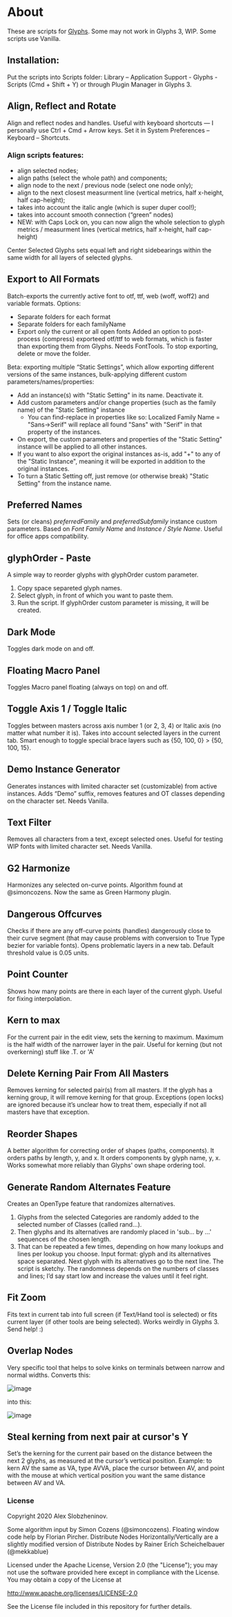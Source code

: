 # About

These are scripts for [Glyphs](https://glyphsapp.com/). Some may not work in Glyphs 3, WIP.
Some scripts use Vanilla.

## Installation: 
Put the scripts into Scripts folder: Library – Application Support - Glyphs - Scripts
(Cmd + Shift + Y) or through Plugin Manager in Glyphs 3.

## Align, Reflect and Rotate
Align and reflect nodes and handles. Useful with keyboard shortcuts — I personally use Ctrl + Cmd + Arrow keys. Set it in System Preferences – Keyboard – Shortcuts.

### Align scripts features:
* align selected nodes;
* align paths (select the whole path) and components;
* align node to the next / previous node (select one node only);
* align to the next closest measurment line (vertical metrics, half x-height, half cap-height);
* takes into account the italic angle (which is super duper cool!);
* takes into account smooth connection (“green” nodes)
* NEW: with Caps Lock on, you can now align the whole selection to glyph metrics / measurment lines (vertical metrics, half x-height, half cap-height)

Center Selected Glyphs sets equal left and right sidebearings within the same width for all layers of selected glyphs.

## Export to All Formats
Batch-exports the currently active font to otf, ttf, web (woff, woff2) and variable formats.
Options:
* Separate folders for each format
* Separate folders for each familyName
* Export only the current or all open fonts
Added an option to post-process (compress) exporteed otf/ttf to web formats, which is faster than exporting them from Glyphs. Needs FontTools.
To stop exporting, delete or move the folder.

Beta: exporting multiple “Static Settings”, which allow exporting different versions of the same instances, bulk-applying different custom parameters/names/properties:
* Add an instance(s) with "Static Setting" in its name. Deactivate it.
* Add custom parameters and/or change properties (such as the family name) of the "Static Setting" instance
  * You can find-replace in properties like so: Localized Family Name = "Sans->Serif" will replace all found "Sans" with "Serif" in that property of the instances.
* On export, the custom parameters and properties of the "Static Setting" instance will be applied to all other instances.
* If you want to also export the original instances as-is, add "+" to any of the "Static Instance", meaning it will be exported in addition to the original instances.
* To turn a Static Setting off, just remove (or otherwise break) "Static Setting" from the instance name.

## Preferred Names
Sets (or cleans) *preferredFamily* and *preferredSubfamily* instance custom parameters. Based on *Font Family Name* and *Instance / Style Name*. Useful for office apps compatibility.

## glyphOrder - Paste
A simple way to reorder glyphs with glyphOrder custom parameter.
1. Copy space separeted glyph names.
2. Select glyph, in front of which you want to paste them.
3. Run the script.
If glyphOrder custom parameter is missing, it will be created.

## Dark Mode
Toggles dark mode on and off.

## Floating Macro Panel
Toggles Macro panel floating (always on top) on and off.

## Toggle Axis 1 / Toggle Italic
Toggles between masters across axis number 1 (or 2, 3, 4) or Italic axis (no matter what number it is). Takes into account selected layers in the current tab. Smart enough to toggle special brace layers such as {50, 100, 0} > {50, 100, 15}.

## Demo Instance Generator
Generates instances with limited character set (customizable) from active instances. Adds “Demo” suffix, removes features and OT classes depending on the character set. Needs Vanilla.

## Text Filter
Removes all characters from a text, except selected ones. Useful for testing WIP fonts with limited character set. Needs Vanilla.

## G2 Harmonize
Harmonizes any selected on-curve points. Algorithm found at @simoncozens. Now the same as Green Harmony plugin.

## Dangerous Offcurves
Checks if there are any off-curve points (handles) dangerously close to their curve segment (that may cause problems with conversion to True Type bezier for variable fonts). Opens problematic layers in a new tab. Default threshold value is 0.05 units.

## Point Counter
Shows how many points are there in each layer of the current glyph. Useful for fixing interpolation.

## Kern to max
For the current pair in the edit view, sets the kerning to maximum. Maximum is the half width of the narrower layer in the pair. Useful for kerning (but not overkerning) stuff like .T. or 'A'

## Delete Kerning Pair From All Masters
Removes kerning for selected pair(s) from all masters. If the glyph has a kerning group, it will remove kerning for that group. Exceptions (open locks) are ignored because it’s unclear how to treat them, especially if not all masters have that exception.

## Reorder Shapes
A better algorithm for correcting order of shapes (paths, components). It orders paths by length, y, and x. It orders components by glyph name, y, x.
Works somewhat more reliably than Glyphs' own shape ordering tool.

## Generate Random Alternates Feature
Creates an OpenType feature that randomizes alternatives.
1. Glyphs from the selected Categories are randomly added to the selected number of Classes (called rand...).
2. Then glyphs and its alternatives are randomly placed in 'sub... by ...' sequences of the chosen length.
3. That can be repeated a few times, depending on how many lookups and lines per lookup you choose.
Input format: glyph and its alternatives space separated. Next glyph with its alternatives go to the next line.
The script is sketchy. The randomness depends on the numbers of classes and lines; I’d say start low and increase the values until it feel right.

## Fit Zoom
Fits text in current tab into full screen (if Text/Hand tool is selected) or fits current layer (if other tools are being selected). Works weirdly in Glyphs 3. Send help! :)

## Overlap Nodes
Very specific tool that helps to solve kinks on terminals between narrow and normal widths. Converts this:

![image](https://user-images.githubusercontent.com/60325634/136535807-2c6927ad-ac17-4ab0-9ab2-64e8ee0b0668.png)


into this:

![image](https://user-images.githubusercontent.com/60325634/136535872-cb9955f3-7462-4798-9fcf-afa402a0ff8a.png)


## Steal kerning from next pair at cursor's Y
Set’s the kerning for the current pair based on the distance between the next 2 glyphs, as measured at the cursor’s vertical position.
Example: to kern AV the same as VA, type AVVA, place the cursor between AV, and point with the mouse at which vertical position you want the same distance between AV and VA.

### License
Copyright 2020 Alex Slobzheninov.

Some algorithm input by Simon Cozens (@simoncozens).
Floating window code help by Florian Pircher.
Distribute Nodes Horizontally/Vertically are a slightly modified version of Distribute Nodes by Rainer Erich Scheichelbauer (@mekkablue)

Licensed under the Apache License, Version 2.0 (the "License"); you may not use the software provided here except in compliance with the License. You may obtain a copy of the License at

http://www.apache.org/licenses/LICENSE-2.0

See the License file included in this repository for further details.
